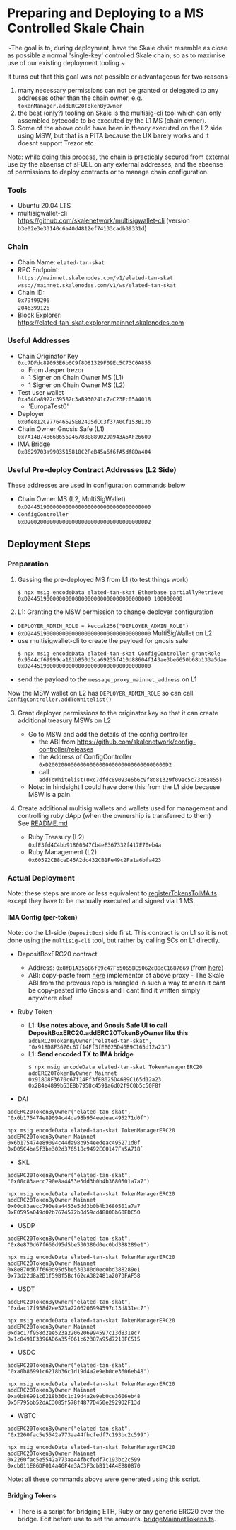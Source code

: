 # Preparing and Deploying to a MS Controlled Skale Chain

~The goal is to, during deployment, have the Skale chain
resemble as close as possible a normal 'single-key' controlled
Skale chain, so as to maximise use of our existing deployment
tooling.~

It turns out that this goal was not possible or advantageous for
two reasons
1. many necessary permissions can not be granted or delegated
   to any addresses other than the chain owner, e.g. 
   `tokenManager.addERC20TokenByOwner`
2. the best (only?) tooling on Skale is the multisig-cli
   tool which can only assembled bytecode to be executed by
   the L1 MS (chain owner).
3. Some of the above could have been in theory executed on the
   L2 side using MSW, but that is a PITA because the UX barely
   works and it doesnt support Trezor etc

Note: while doing this process, the chain is practicaly
secured from external use by the absense of sFUEL on any external
addresses, and the absense of permissions to deploy contracts or to
manage chain configuration.

### Tools
* Ubuntu 20.04 LTS
* multisigwallet-cli  
  https://github.com/skalenetwork/multisigwallet-cli (version `b3e02e3e33140c6a40d4812ef74133cadb39331d`)

### Chain

* Chain Name: `elated-tan-skat`
* RPC Endpoint:  
  `https://mainnet.skalenodes.com/v1/elated-tan-skat`  
  `wss://mainnet.skalenodes.com/v1/ws/elated-tan-skat`
* Chain ID:  
  `0x79f99296`  
  `2046399126`
* Block Explorer:  
  https://elated-tan-skat.explorer.mainnet.skalenodes.com


### Useful Addresses

* Chain Originator Key  
  `0xc7DFdc89093E6b6C9f8D81329F09Ec5C73C6A855`  
    * From Jasper trezor
    * 1 Signer on Chain Owner MS (L1)
    * 1 Signer on Chain Owner MS (L2)
* Test user wallet  
  `0xa54Ca8922c39582c3aB930241c7aC23Ec05A4018`
    * 'EuropaTest0'
* Deployer  
  `0x0fe812C977646525E824D5dCC3f37A0Cf153B13b`
* Chain Owner Gnosis Safe (L1)  
  `0x7A14B74866B656D46788E889029a943A6AF26609`
* IMA Bridge  
  `0x8629703a9903515818C2FeB45a6f6fA5df8Da404`


### Useful Pre-deploy Contract Addresses (L2 Side)

These addresses are used in configuration commands below

* Chain Owner MS (L2, MultiSigWallet)  
  `0xD244519000000000000000000000000000000000`
* `ConfigController`  
  `0xD2002000000000000000000000000000000000D2`

## Deployment Steps

### Preparation

1. Gassing the pre-deployed MS from L1 (to test things work)  
   ```
   $ npx msig encodeData elated-tan-skat Etherbase partiallyRetrieve 0xD244519000000000000000000000000000000000 100000000
   ```

2. L1: Granting the MSW permission to change deployer configuration  
  * `DEPLOYER_ADMIN_ROLE = keccak256("DEPLOYER_ADMIN_ROLE")`
  * `0xD244519000000000000000000000000000000000`  MultiSigWallet on L2
  * use multisigwallet-cli to create the payload for gnosis safe  
    ```
    $ npx msig encodeData elated-tan-skat ConfigController grantRole 0x9544cf69999ca161b850d3ca69235f410d88604f143ae3be6650b68b133a5dae 0xD244519000000000000000000000000000000000
    ```
  * send the payload to the `message_proxy_mainnet_address` on L1

Now the MSW wallet on L2 has `DEPLOYER_ADMIN_ROLE` so can call `ConfigController.addToWhitelist()`

3. Grant deployer permissions to the originator key so that it can create additional
   treasury MSWs on L2
   * Go to MSW and add the details of the config controller
     * the ABI from https://github.com/skalenetwork/config-controller/releases
     * the Address of ConfigController `0xD2002000000000000000000000000000000000D2`
     * call `addToWhitelist(0xc7dfdc89093e6b6c9f8d81329f09ec5c73c6a855)`
   * Note: in hindsight I could have done this from the L1 side because MSW is
     a pain.

4. Create additional multisig wallets and wallets used for management and controlling ruby
   dApp (when the ownership is transferred to them)  
   See [README.md](../README.md)
   * Ruby Treasury (L2)  
   `0xfE3fd4C4bb91800347Cb4eE367332f417E70eb4a`
   * Ruby Management (L2)  
   `0x60592CB8ceD45A2dc432CB1Fe49c2Fa1a6bfa423`

### Actual Deployment

Note: these steps are more or less equivalent to [registerTokensToIMA.ts](../scripts/bridging/registerTokensToIMA.ts)
except they have to be manually executed and signed via L1 MS.

#### IMA Config (per-token)

Note: do the L1-side (`DepositBox`) side first. This contract is on L1 so it is not done
using the `multisig-cli` tool, but rather by calling SCs on L1 directly.

* DepositBoxERC20 contract
  * Address: `0x8fB1A35bB6fB9c47Fb5065BE5062cB8dC1687669` (from
    [here](https://github.com/skalenetwork/skale-network/blob/master/releases/mainnet/IMA/1.3.0/mainnet/contracts.json))
  * ABI: copy-paste from [here](https://etherscan.io/address/0x0209b161d99e121c026697f6c7558905a9bd7089#code) 
    implementor of above proxy - The Skale ABI from the prevous repo is mangled in such a way to mean it
    cant be copy-pasted into Gnosis and I cant find it written simply anywhere else!

* Ruby Token
  * L1: **Use notes above, and Gnosis Safe UI to call DepositBoxERC20.addERC20TokenByOwner like this**  
  `addERC20TokenByOwner("elated-tan-skat", "0x918D8F3670c67f14Ff3fEB025D46B9C165d12a23")`
  * L1:  **Send encoded TX to IMA bridge**  
    ```
    $ npx msig encodeData elated-tan-skat TokenManagerERC20 addERC20TokenByOwner Mainnet 0x918D8F3670c67f14Ff3fEB025D46B9C165d12a23 0x2B4e4899b53E8b7958c4591a6d02f9C0b5c50F8f
    ```

* DAI  
```
addERC20TokenByOwner("elated-tan-skat", "0x6b175474e89094c44da98b954eedeac495271d0f")

npx msig encodeData elated-tan-skat TokenManagerERC20 addERC20TokenByOwner Mainnet 0x6b175474e89094c44da98b954eedeac495271d0f 0xD05C4be5f3be302d376518c9492EC0147Fa5A718`
```

* SKL  
```
addERC20TokenByOwner("elated-tan-skat", "0x00c83aecc790e8a4453e5dd3b0b4b3680501a7a7")

npx msig encodeData elated-tan-skat TokenManagerERC20 addERC20TokenByOwner Mainnet 0x00c83aecc790e8a4453e5dd3b0b4b3680501a7a7 0xE0595a049d02b7674572b0d59cd4880Db60EDC50
```

* USDP  
```
addERC20TokenByOwner("elated-tan-skat", "0x8e870d67f660d95d5be530380d0ec0bd388289e1")

npx msig encodeData elated-tan-skat TokenManagerERC20 addERC20TokenByOwner Mainnet 0x8e870d67f660d95d5be530380d0ec0bd388289e1 0x73d22d8a2D1f59Bf5Bcf62cA382481a2073FAF58
```

* USDT  
```
addERC20TokenByOwner("elated-tan-skat", "0xdac17f958d2ee523a2206206994597c13d831ec7")

npx msig encodeData elated-tan-skat TokenManagerERC20 addERC20TokenByOwner Mainnet 0xdac17f958d2ee523a2206206994597c13d831ec7 0x1c0491E3396AD6a35f061c62387a95d7218FC515
```

* USDC  
```
addERC20TokenByOwner("elated-tan-skat", "0xa0b86991c6218b36c1d19d4a2e9eb0ce3606eb48")

npx msig encodeData elated-tan-skat TokenManagerERC20 addERC20TokenByOwner Mainnet 0xa0b86991c6218b36c1d19d4a2e9eb0ce3606eb48 0x5F795bb52dAC3085f578f4877D450e2929D2F13d
```

* WBTC  
```
addERC20TokenByOwner("elated-tan-skat", "0x2260fac5e5542a773aa44fbcfedf7c193bc2c599")

npx msig encodeData elated-tan-skat TokenManagerERC20 addERC20TokenByOwner Mainnet 0x2260fac5e5542a773aa44fbcfedf7c193bc2c599 0xcb011E86DF014a46F4e3AC3F3cbB114A4EB80870
```

Note: all these commands above were generated using
[this script](../scripts/bridging/gen_registerTokensToIMA_MULTISIG.py).

#### Bridging Tokens

* There is a script for bridging ETH, Ruby or any generic ERC20 over the
  bridge. Edit before use to set the amounts.
  [bridgeMainnetTokens.ts](../scripts/bridging/bridgeMainnetTokens.ts).


